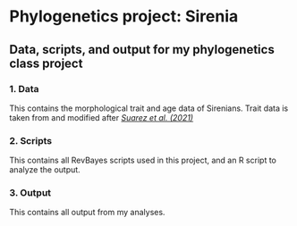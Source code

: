 # Phylogenetics project: Sirenia

## Data, scripts, and output for my phylogenetics class project

### 1.  Data

This contains the morphological trait and age data of Sirenians. Trait data is taken from and modified after [*Suarez et al. (2021)*](https://www.sciencedirect.com/science/article/pii/S0895981121001231)

### 2.  Scripts

This contains all RevBayes scripts used in this project, and an R script to analyze the output.

### 3.  Output

This contains all output from my analyses.
